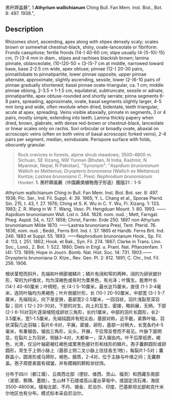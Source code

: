 黑秆蹄盖蕨",
1.**Athyrium wallichianum** Ching Bull. Fan Mem. Inst. Biol., Bot. 8: 497. 1938.",

## Description
Rhizomes short, ascending, apex along with stipes densely scaly; scales brown or somewhat chestnut-black, shiny, ovate-lanceolate or fibriform. Fronds caespitose; fertile fronds (14-) 40-60 cm; stipe usually (4-)5-10(-15) cm, (1-)3-4 mm in diam., stipes and rachises blackish brown; lamina pinnate, oblanceolate, (10-)20-50 × (3-)5-7 cm at middle, narrowed toward base, base 2-2.5 cm wide, apex obtuse; pinnae (12-) 20-30 pairs, pinnatilobate to pinnatipartite, lower pinnae opposite, upper pinnae alternate, approximate, slightly ascending, sessile, lower (2-)6-10 pairs of pinnae gradually shortened; basal pinnae ovate-triangular, ca. 1 cm; middle pinnae oblong, 2-3.5 × 1-1.5 cm, equilateral, subtruncate, sessile or adnate, pinnatipartite, apex obtuse-rounded and shortly serrate; pinna segments 6-8 pairs, spreading, approximate, ovate, basal segments slightly larger, 4-5 mm long and wide, often revolute when dried, bidentate, teeth triangular, acute at apex, spreading. Veins visible abaxially, pinnate in segments, 3 or 4 pairs, mostly simple, extending into teeth. Lamina thickly papery when dried, brown, glabrate, with dense red-brown or chestnut-black, lanceolate or linear scales only on rachis. Sori orbicular or broadly ovate, abaxial on acroscopic veins (often on both veins of basal acroscopic forked veins), 2-4 pairs per segment, median, exindusiate. Perispore surface with folds, obscurely granular.

> Rock crevices in forests, alpine shrub meadows; 3500-4800 m. Sichuan, SE Xizang, NW Yunnan [Bhutan, N India, Kashmir, N Myanmar, Nepal, N Pakistan].
  "Synonym": "*Aspidium brunonianum* Wallich ex Mettenius; *Dryopteris brunoniana* (Wallich ex Mettenius) Kuntze; *Lastrea brunoniana* C. Presl; *Nephrodium brunonianum* Hooker.
**1. 黑秆蹄盖蕨（中国蕨类植物孢子形态）图版21：1-5**

Athyrium wallichianum Ching in Bull. Fan Mem. Inst. Biol. Bot. ser. 8: 497. 1938; Pic. Ser., Ind. Fil. Suppl. 4: 39. 1965; Y. L. Chang et al., Sporae Pterid. Sin. 215, t. 43, f. 27. 1976; Ching et S. K. Wu in C. Y. Wu, Fl. Xizang. 1: 133. 1983; Z. R. Wang in W. T. Wang, Vasc. Pl. Hengduan Mount. 1: 80. 1993. ——Aspidium brunonianum Wall. List n. 344. 1828. nom. nud. ; Mett, Farngat. Pheg. Aspid. 54, n. 127. 1858; Christ, Farnkr. Erde 250. 1897 non Athyrium brunonianum Milde 1870. ——Lastrea brunoniana Presl, Tent. Pterid. 76. 1836, nom. nud. ; Bedd., Ferns Brit. Ind. t. 37. 1865 et Handb. Ferns Brit. Ind. 246. 1883 et Suppl. 55. 1893. ——Nephrodium brunonianum Hook., Sp. Fil. 4: 113, t. 251. 1862; Hook. et Bak., Syn. Fil. 274. 1867; Clarke in Trans. Linn. Soc., Lond., 2. Bot. 1: 522. 1880; Diels in Engl. u. Prant. Nat. Pflanzenfam. 1 (4): 173. 1899; Hope in Journ. Bomb. Nat. Hist. Soc. 14: 731. 1903.——Dryopteris brunoniana O. Ktze., Rev. Gen. Pl. 2: 812. 1891; C. Chr., Ind. Fil. 256. 1906.

根状茎短而斜升，先端和叶柄密被鳞片；鳞片有阔和窄的两种，阔的为卵状披针形，窄的为纤维状，均为深褐色或有时为栗黑色，有光泽；叶簇生。能育叶长 (14-) 40-60厘米；叶柄短，长 (4-) 5-10厘米，最长达15厘米，直径 (1-) 3-4毫米，连同叶轴均为黑褐色；叶片倒披针形，长 (10-) 20-50厘米，中部宽 (3-) 5-7厘米，先端钝尖，向下渐变狭，基部宽2-2.5厘米，一回羽状，羽片浅裂至深羽裂；羽片 ( 12-) 20-30对，下部的对生，向上的互生，密接，略斜展，无柄，下部 (2-) 6-10对羽片逐渐缩短成卵状三角形，长约1厘米，中部的羽片长圆形，长2-3.5厘米，宽1-1.5厘米，先端钝圆并有短尖齿，基部对称，近平截，紧靠叶轴，羽状深裂几达羽轴；裂片6-8对，平展，密接，卵形，基部一对稍大，长宽各约4-5毫米，有重锯齿，锯齿三角形，尖头，开展，干后常反卷而不易见。叶脉下面明显，在裂片上为羽状，侧脉3-4对，大都单一，深入锯齿内。叶干后厚纸质，褐色，光滑，仅沿叶轴密被红褐色或栗黑色披针形和线形的鳞片。孢子囊群圆形或卵圆形，背生于上侧小脉上（基部上侧二叉小脉上往往各生1枚），每裂片1-5对；囊群盖小，圆肾形或马蹄形，褐色，膜质，2-4对，位于主脉与叶缘之间；无囊群盖。孢子周壁表面有褶皱，并有模糊的颗粒状纹饰。

分布于四川（都江堰）、云南西北部（德钦、维西、贡山、福贡）和西藏东南部（波密、察隅、墨脱）。生山林下石缝或高山灌丛草甸中，或固定流石滩，海拔3500-4800米。缅甸北部、不丹、锡金、尼泊尔、印度、巴基斯坦北部和克什米尔地区也有分布。模式标本采自尼泊尔。
